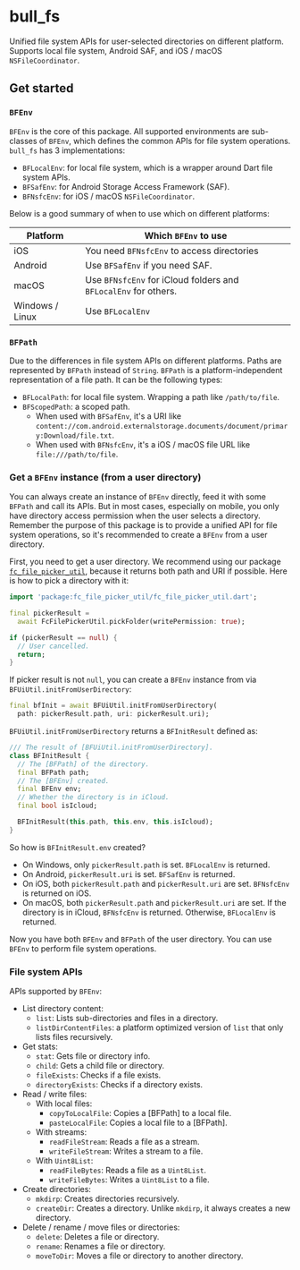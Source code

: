 # bull_fs

Unified file system APIs for user-selected directories on different platform. Supports local file system, Android SAF, and iOS / macOS `NSFileCoordinator`.

## Get started

### `BFEnv`

`BFEnv` is the core of this package. All supported environments are sub-classes of `BFEnv`, which defines the common APIs for file system operations. `bull_fs` has 3 implementations:

- `BFLocalEnv`: for local file system, which is a wrapper around Dart file system APIs.
- `BFSafEnv`: for Android Storage Access Framework (SAF).
- `BFNsfcEnv`: for iOS / macOS `NSFileCoordinator`.

Below is a good summary of when to use which on different platforms:

| Platform        | Which `BFEnv` to use                                            |
| --------------- | --------------------------------------------------------------- |
| iOS             | You need `BFNsfcEnv` to access directories                      |
| Android         | Use `BFSafEnv` if you need SAF.                                 |
| macOS           | Use `BFNsfcEnv` for iCloud folders and `BFLocalEnv` for others. |
| Windows / Linux | Use `BFLocalEnv`                                                |

### `BFPath`

Due to the differences in file system APIs on different platforms. Paths are represented by `BFPath` instead of `String`. `BFPath` is a platform-independent representation of a file path. It can be the following types:

- `BFLocalPath`: for local file system. Wrapping a path like `/path/to/file`.
- `BFScopedPath`: a scoped path.
  - When used with `BFSafEnv`, it's a URI like `content://com.android.externalstorage.documents/document/primary:Download/file.txt`.
  - When used with `BFNsfcEnv`, it's a iOS / macOS file URL like `file:///path/to/file`.

### Get a `BFEnv` instance (from a user directory)

You can always create an instance of `BFEnv` directly, feed it with some `BFPath` and call its APIs. But in most cases, especially on mobile, you only have directory access permission when the user selects a directory. Remember the purpose of this package is to provide a unified API for file system operations, so it's recommended to create a `BFEnv` from a user directory.

First, you need to get a user directory. We recommend using our package [`fc_file_picker_util`](https://github.com/flutter-cavalry/fc_file_picker_util), because it returns both path and URI if possible. Here is how to pick a directory with it:

```dart
import 'package:fc_file_picker_util/fc_file_picker_util.dart';

final pickerResult =
  await FcFilePickerUtil.pickFolder(writePermission: true);

if (pickerResult == null) {
  // User cancelled.
  return;
}
```

If picker result is not `null`, you can create a `BFEnv` instance from via `BFUiUtil.initFromUserDirectory`:

```dart
final bfInit = await BFUiUtil.initFromUserDirectory(
  path: pickerResult.path, uri: pickerResult.uri);
```

`BFUiUtil.initFromUserDirectory` returns a `BFInitResult` defined as:

```dart
/// The result of [BFUiUtil.initFromUserDirectory].
class BFInitResult {
  // The [BFPath] of the directory.
  final BFPath path;
  // The [BFEnv] created.
  final BFEnv env;
  // Whether the directory is in iCloud.
  final bool isIcloud;

  BFInitResult(this.path, this.env, this.isIcloud);
}
```

So how is `BFInitResult.env` created?

- On Windows, only `pickerResult.path` is set. `BFLocalEnv` is returned.
- On Android, `pickerResult.uri` is set. `BFSafEnv` is returned.
- On iOS, both `pickerResult.path` and `pickerResult.uri` are set. `BFNsfcEnv` is returned on iOS.
- On macOS, both `pickerResult.path` and `pickerResult.uri` are set. If the directory is in iCloud, `BFNsfcEnv` is returned. Otherwise, `BFLocalEnv` is returned.

Now you have both `BFEnv` and `BFPath` of the user directory. You can use `BFEnv` to perform file system operations.

### File system APIs

APIs supported by `BFEnv`:

- List directory content:
  - `list`: Lists sub-directories and files in a directory.
  - `listDirContentFiles`: a platform optimized version of `list` that only lists files recursively.
- Get stats:
  - `stat`: Gets file or directory info.
  - `child`: Gets a child file or directory.
  - `fileExists`: Checks if a file exists.
  - `directoryExists`: Checks if a directory exists.
- Read / write files:
  - With local files:
    - `copyToLocalFile`: Copies a [BFPath] to a local file.
    - `pasteLocalFile`: Copies a local file to a [BFPath].
  - With streams:
    - `readFileStream`: Reads a file as a stream.
    - `writeFileStream`: Writes a stream to a file.
  - With `Uint8List`:
    - `readFileBytes`: Reads a file as a `Uint8List`.
    - `writeFileBytes`: Writes a `Uint8List` to a file.
- Create directories:
  - `mkdirp`: Creates directories recursively.
  - `createDir`: Creates a directory. Unlike `mkdirp`, it always creates a new directory.
- Delete / rename / move files or directories:
  - `delete`: Deletes a file or directory.
  - `rename`: Renames a file or directory.
  - `moveToDir`: Moves a file or directory to another directory.
